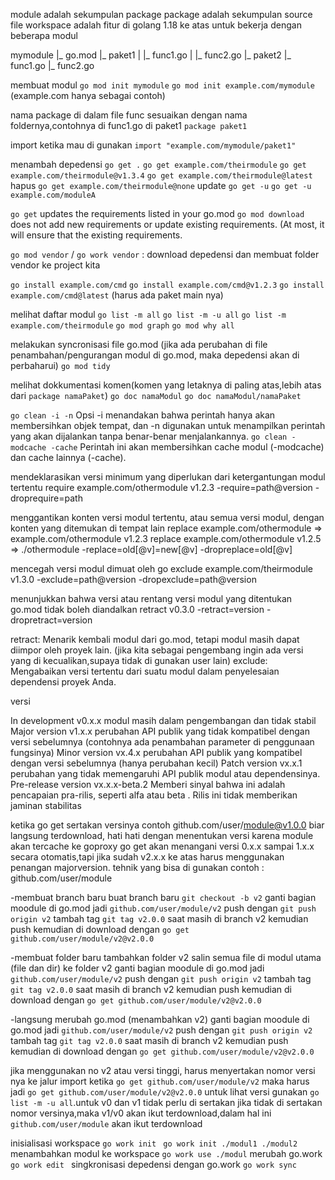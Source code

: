 module adalah sekumpulan package
package adalah sekumpulan source file
workspace adalah fitur di golang 1.18 ke atas untuk bekerja dengan beberapa modul

mymodule
|_ go.mod
|_ paket1
|   |_ func1.go
|   |_ func2.go
|_ paket2
    |_ func1.go
    |_ func2.go

membuat modul
`go mod init mymodule`
`go mod init example.com/mymodule`
(example.com hanya sebagai contoh)

nama package di dalam file func sesuaikan dengan nama foldernya,contohnya di func1.go di paket1
`package paket1`

import ketika mau di gunakan 
`import "example.com/mymodule/paket1"`

menambah depedensi
`go get .`
`go get example.com/theirmodule`
`go get example.com/theirmodule@v1.3.4`
`go get example.com/theirmodule@latest`
hapus
`go get example.com/theirmodule@none`
update
`go get -u`
`go get -u example.com/moduleA`

`go get` updates the requirements listed in your go.mod
`go mod download` does not add new requirements or update existing requirements. (At most, it will ensure that the existing requirements.

`go mod vendor` / `go work vendor` : download depedensi dan membuat folder vendor ke project kita

`go install example.com/cmd`
`go install example.com/cmd@v1.2.3`
`go install example.com/cmd@latest`
(harus ada paket main nya)

melihat daftar modul
`go list -m all`
`go list -m -u all`
`go list -m example.com/theirmodule`
`go mod graph`
`go mod why all`

melakukan syncronisasi file go.mod (jika ada perubahan di file penambahan/pengurangan modul di go.mod, maka depedensi akan di perbaharui)
`go mod tidy`

melihat dokkumentasi komen(komen yang letaknya di paling atas,lebih atas dari `package namaPaket`)
`go doc namaModul`
`go doc namaModul/namaPaket`

`go clean -i -n`
Opsi -i menandakan bahwa perintah hanya akan membersihkan objek tempat, dan -n digunakan untuk menampilkan perintah yang akan dijalankan tanpa benar-benar menjalankannya.
`go clean -modcache -cache`
Perintah ini akan membersihkan cache modul (-modcache) dan cache lainnya (-cache).

mendeklarasikan versi minimum yang diperlukan dari ketergantungan modul tertentu
require example.com/othermodule v1.2.3
-require=path@version
-droprequire=path

menggantikan konten versi modul tertentu, atau semua versi modul, dengan konten yang ditemukan di tempat lain
replace example.com/othermodule => example.com/othermodule v1.2.3
replace example.com/othermodule v1.2.5 => ./othermodule
-replace=old[@v]=new[@v]
-dropreplace=old[@v]

mencegah versi modul dimuat oleh go
exclude example.com/theirmodule v1.3.0
-exclude=path@version
-dropexclude=path@version

menunjukkan bahwa versi atau rentang versi modul yang ditentukan go.mod tidak boleh diandalkan
retract v0.3.0
-retract=version
-dropretract=version

retract: Menarik kembali modul dari go.mod, tetapi modul masih dapat diimpor oleh proyek lain.
(jika kita sebagai pengembang ingin ada versi yang di kecualikan,supaya tidak di gunakan user lain)
exclude: Mengabaikan versi tertentu dari suatu modul dalam penyelesaian dependensi proyek Anda.

versi

In development
v0.x.x modul masih dalam pengembangan dan tidak stabil
Major version
v1.x.x perubahan API publik yang tidak kompatibel dengan versi sebelumnya (contohnya ada penambahan parameter di penggunaan fungsinya)
Minor version
vx.4.x perubahan API publik yang kompatibel dengan versi sebelumnya (hanya perubahan kecil)
Patch version
vx.x.1 perubahan yang tidak memengaruhi API publik modul atau dependensinya.
Pre-release version
vx.x.x-beta.2 Memberi sinyal bahwa ini adalah pencapaian pra-rilis, seperti alfa atau beta . Rilis ini tidak memberikan jaminan stabilitas

ketika go get sertakan versinya contoh github.com/user/module@v1.0.0
biar langsung terdownload, hati hati dengan menentukan versi karena module akan tercache ke goproxy
go get akan menangani versi 0.x.x sampai 1.x.x secara otomatis,tapi jika sudah v2.x.x ke atas harus menggunakan penangan majorversion.
tehnik yang bisa di gunakan 
contoh : github.com/user/module

-membuat branch baru
buat branch baru `git checkout -b v2`
ganti bagian moodule di go.mod jadi `github.com/user/module/v2`
push dengan `git push origin v2`
tambah tag `git tag v2.0.0` saat masih di branch v2 kemudian push
kemudian di download dengan `go get github.com/user/module/v2@v2.0.0`

-membuat folder baru
tambahkan folder v2
salin semua file di modul utama (file dan dir) ke folder v2
ganti bagian moodule di go.mod jadi `github.com/user/module/v2`
push dengan `git push origin v2`
tambah tag `git tag v2.0.0` saat masih di branch v2 kemudian push
kemudian di download dengan `go get github.com/user/module/v2@v2.0.0`

-langsung merubah go.mod (menambahkan v2)
ganti bagian moodule di go.mod jadi `github.com/user/module/v2`
push dengan `git push origin v2`
tambah tag `git tag v2.0.0` saat masih di branch v2 kemudian push
kemudian di download dengan `go get github.com/user/module/v2@v2.0.0`

jika menggunakan no v2 atau versi tinggi, harus menyertakan nomor versi nya ke jalur import
ketika `go get github.com/user/module/v2` maka harus jadi `go get github.com/user/module/v2@v2.0.0`
untuk lihat versi gunakan `go list -m -u all`.untuk v0 dan v1 tidak perlu di sertakan
jika tidak di sertakan nomor versinya,maka v1/v0 akan ikut terdownload,dalam hal ini `github.com/user/module` akan ikut terdownload

inisialisasi workspace
`go work init `
`go work init ./modul1 ./modul2`
menambahkan modul ke workspace
`go work use ./modul`
merubah go.work
`go work edit `
singkronisasi depedensi dengan go.work
`go work sync`